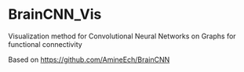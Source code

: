 # BrainCNN_Vis
Visualization method for Convolutional Neural Networks on Graphs for functional connectivity

Based on https://github.com/AmineEch/BrainCNN
